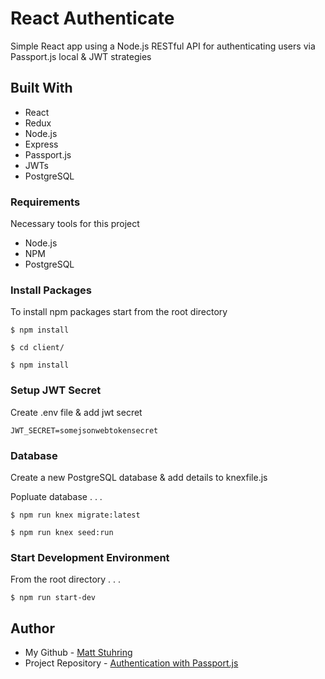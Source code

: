 # React Authenticate

Simple React app using a Node.js RESTful API for authenticating users via Passport.js local & JWT strategies

## Built With

* React
* Redux
* Node.js
* Express
* Passport.js
* JWTs
* PostgreSQL

### Requirements

Necessary tools for this project

* Node.js
* NPM
* PostgreSQL

### Install Packages

To install npm packages start from the root directory

```
$ npm install
```

```
$ cd client/
```

```
$ npm install
```

### Setup JWT Secret

Create .env file & add jwt secret

```
JWT_SECRET=somejsonwebtokensecret
```

### Database

Create a new PostgreSQL database & add details to knexfile.js

Popluate database . . .

```
$ npm run knex migrate:latest
```

```
$ npm run knex seed:run
```

### Start Development Environment

From the root directory . . .

```
$ npm run start-dev
```

## Author

* My Github - [Matt Stuhring](https://github.com/mattstuhring)
* Project Repository - [Authentication with Passport.js](https://github.com/mattstuhring/react-authenticate)
